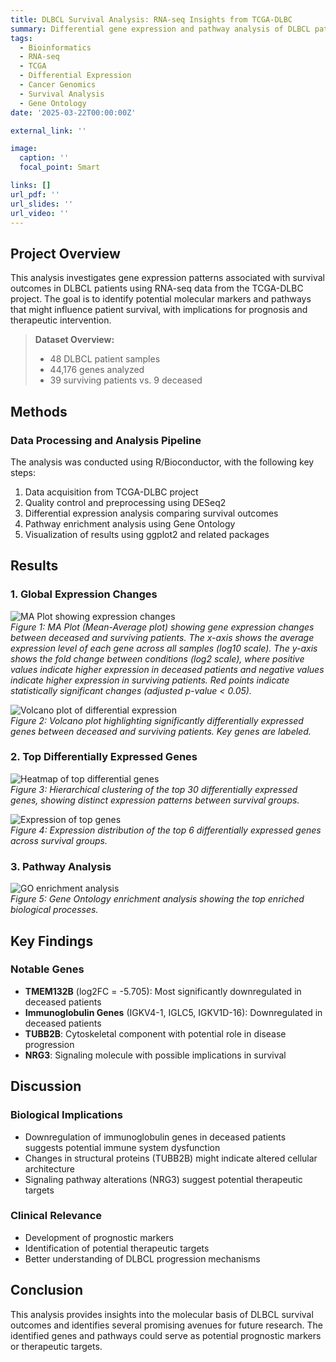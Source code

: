 ```yaml
---
title: DLBCL Survival Analysis: RNA-seq Insights from TCGA-DLBC
summary: Differential gene expression and pathway analysis of DLBCL patients using RNA-seq data from TCGA to identify molecular markers linked to survival.
tags:
  - Bioinformatics
  - RNA-seq
  - TCGA
  - Differential Expression
  - Cancer Genomics
  - Survival Analysis
  - Gene Ontology
date: '2025-03-22T00:00:00Z'

external_link: ''

image:
  caption: ''
  focal_point: Smart

links: []
url_pdf: ''
url_slides: ''
url_video: ''
---
```


## Project Overview

This analysis investigates gene expression patterns associated with survival outcomes in DLBCL patients using RNA-seq data from the TCGA-DLBC project. The goal is to identify potential molecular markers and pathways that might influence patient survival, with implications for prognosis and therapeutic intervention.

> **Dataset Overview:**
> - 48 DLBCL patient samples  
> - 44,176 genes analyzed  
> - 39 surviving patients vs. 9 deceased  

## Methods

### Data Processing and Analysis Pipeline

The analysis was conducted using R/Bioconductor, with the following key steps:

1. Data acquisition from TCGA-DLBC project  
2. Quality control and preprocessing using DESeq2  
3. Differential expression analysis comparing survival outcomes  
4. Pathway enrichment analysis using Gene Ontology  
5. Visualization of results using ggplot2 and related packages  

## Results

### 1. Global Expression Changes

![MA Plot showing expression changes](rna-seq/ma_plot.png)  
*Figure 1: MA Plot (Mean-Average plot) showing gene expression changes between deceased and surviving patients. The x-axis shows the average expression level of each gene across all samples (log10 scale). The y-axis shows the fold change between conditions (log2 scale), where positive values indicate higher expression in deceased patients and negative values indicate higher expression in surviving patients. Red points indicate statistically significant changes (adjusted p-value < 0.05).*

![Volcano plot of differential expression](results/figures/enhanced_volcano.png)  
*Figure 2: Volcano plot highlighting significantly differentially expressed genes between deceased and surviving patients. Key genes are labeled.*

### 2. Top Differentially Expressed Genes

![Heatmap of top differential genes](results/figures/enhanced_heatmap.png)  
*Figure 3: Hierarchical clustering of the top 30 differentially expressed genes, showing distinct expression patterns between survival groups.*

![Expression of top genes](results/figures/top_genes_boxplot.png)  
*Figure 4: Expression distribution of the top 6 differentially expressed genes across survival groups.*

### 3. Pathway Analysis

![GO enrichment analysis](results/figures/enrichment_dotplot.png)  
*Figure 5: Gene Ontology enrichment analysis showing the top enriched biological processes.*

## Key Findings

### Notable Genes

- **TMEM132B** (log2FC = -5.705): Most significantly downregulated in deceased patients  
- **Immunoglobulin Genes** (IGKV4-1, IGLC5, IGKV1D-16): Downregulated in deceased patients  
- **TUBB2B**: Cytoskeletal component with potential role in disease progression  
- **NRG3**: Signaling molecule with possible implications in survival  

## Discussion

### Biological Implications

- Downregulation of immunoglobulin genes in deceased patients suggests potential immune system dysfunction  
- Changes in structural proteins (TUBB2B) might indicate altered cellular architecture  
- Signaling pathway alterations (NRG3) suggest potential therapeutic targets  

### Clinical Relevance

- Development of prognostic markers  
- Identification of potential therapeutic targets  
- Better understanding of DLBCL progression mechanisms  

## Conclusion

This analysis provides insights into the molecular basis of DLBCL survival outcomes and identifies several promising avenues for future research. The identified genes and pathways could serve as potential prognostic markers or therapeutic targets.